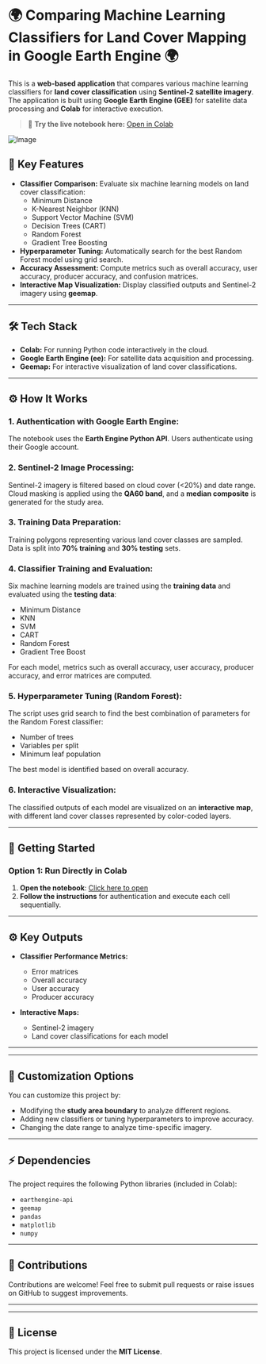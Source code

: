 # 🌍 Comparing Machine Learning Classifiers for Land Cover Mapping in Google Earth Engine 🌍

This is a **web-based application** that compares various machine learning classifiers for **land cover classification** using **Sentinel-2 satellite imagery**. The application is built using **Google Earth Engine (GEE)** for satellite data processing and **Colab** for interactive execution.

> 🚀 **Try the live notebook here:** [Open in Colab](https://colab.research.google.com/drive/1DM5DY2cs2x-NTMmzPcAKDmrjjcp8urkO)


![Image](https://github.com/user-attachments/assets/5cdf8e5e-f76a-4bd9-8044-430a20a3f383)

## 🌟 **Key Features**
- **Classifier Comparison:** Evaluate six machine learning models on land cover classification:
  - Minimum Distance  
  - K-Nearest Neighbor (KNN)  
  - Support Vector Machine (SVM)  
  - Decision Trees (CART)  
  - Random Forest  
  - Gradient Tree Boosting  
- **Hyperparameter Tuning:** Automatically search for the best Random Forest model using grid search.
- **Accuracy Assessment:** Compute metrics such as overall accuracy, user accuracy, producer accuracy, and confusion matrices.
- **Interactive Map Visualization:** Display classified outputs and Sentinel-2 imagery using **geemap**.

---

## 🛠️ **Tech Stack**
- **Colab:** For running Python code interactively in the cloud.
- **Google Earth Engine (ee):** For satellite data acquisition and processing.
- **Geemap:** For interactive visualization of land cover classifications.

---

## ⚙️ **How It Works**

### 1. **Authentication with Google Earth Engine:**  
   The notebook uses the **Earth Engine Python API**. Users authenticate using their Google account.

### 2. **Sentinel-2 Image Processing:**  
   Sentinel-2 imagery is filtered based on cloud cover (<20%) and date range. Cloud masking is applied using the **QA60 band**, and a **median composite** is generated for the study area.

### 3. **Training Data Preparation:**  
   Training polygons representing various land cover classes are sampled. Data is split into **70% training** and **30% testing** sets.

### 4. **Classifier Training and Evaluation:**  
   Six machine learning models are trained using the **training data** and evaluated using the **testing data**:
   - Minimum Distance  
   - KNN  
   - SVM  
   - CART  
   - Random Forest  
   - Gradient Tree Boost  

   For each model, metrics such as overall accuracy, user accuracy, producer accuracy, and error matrices are computed.

### 5. **Hyperparameter Tuning (Random Forest):**  
   The script uses grid search to find the best combination of parameters for the Random Forest classifier:
   - Number of trees  
   - Variables per split  
   - Minimum leaf population  

   The best model is identified based on overall accuracy.

### 6. **Interactive Visualization:**  
   The classified outputs of each model are visualized on an **interactive map**, with different land cover classes represented by color-coded layers.

---

## 🔧 **Getting Started**

### Option 1: Run Directly in Colab  
1. **Open the notebook**: [Click here to open](https://colab.research.google.com/drive/1DM5DY2cs2x-NTMmzPcAKDmrjjcp8urkO)  
2. **Follow the instructions** for authentication and execute each cell sequentially.

---

## ⚙️ **Key Outputs**
- **Classifier Performance Metrics:**  
  - Error matrices  
  - Overall accuracy  
  - User accuracy  
  - Producer accuracy  

- **Interactive Maps:**  
  - Sentinel-2 imagery  
  - Land cover classifications for each model  

---



---

## 📝 **Customization Options**
You can customize this project by:
- Modifying the **study area boundary** to analyze different regions.
- Adding new classifiers or tuning hyperparameters to improve accuracy.
- Changing the date range to analyze time-specific imagery.

---

## ⚡ **Dependencies**
The project requires the following Python libraries (included in Colab):
- `earthengine-api`
- `geemap`
- `pandas`
- `matplotlib`
- `numpy`

---

## 🤝 **Contributions**
Contributions are welcome! Feel free to submit pull requests or raise issues on GitHub to suggest improvements.

---



---

## 📜 **License**
This project is licensed under the **MIT License**.

